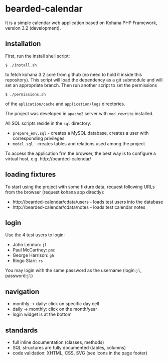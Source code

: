 bearded-calendar
=================

It is a simple calendar web application based on Kohana PHP Framework, version 3.2 (development).

installation
------------

First, run the install shell script:

    $ ./install.sh

to fetch kohana 3.2 core from github (no need to hold it inside this repository).
This script will load the dependency as a git submodule and will set an appropriate
branch. Then run another script to set the permissions

    $ ./permissions.sh

of the `aplication/cache` and `application/logs` directories.

The project was developed in `apache2` server with `mod_rewrite` installed.

All SQL scripts reside in the `sql` directory:
 * `prepare_env.sql` - creates a MySQL database, creates a user with corresponding privileges
 * `model.sql` - creates tables and relations used among the project

To access the application frm the browser, the best way is to configure a virtual
host, e.g. http://bearded-calendar/

loading fixtures
----------------

To start using the project with some fixture data, request following URLs from
the browser (request kohana app directly):

 * http://bearded-calendar/cdata/users - loads test users into the database
 * http://bearded-calendar/cdata/notes - loads test calendar notes

login
-----

Use the 4 test users to login:

 * John Lennon: `jl`
 * Paul McCartney: `pmc`
 * George Harrison: `gh`
 * Ringo Starr: `rs`

You may login with the same password as the username (login:`jl`, password:`jl`)

navigation
----------

 * monthly -> daily: click on specific day cell
 * daily -> monthly: click on the month/year
 * login widget is at the bottom

standards
---------

 * full inline documentation (classes, methods)
 * SQL structures are fully documented (tables, columns)
 * code validation: XHTML, CSS, SVG (see icons in the page footer)
